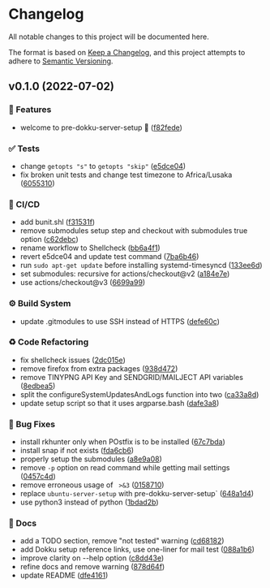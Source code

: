 # Changelog

All notable changes to this project will be documented here.

The format is based on [Keep a Changelog](https://keepachangelog.com/en/1.0.0/), and this project attempts to adhere to [Semantic Versioning](https://semver.org/spec/v2.0.0.html).

## v0.1.0 (2022-07-02)

### 🚀 Features

- welcome to pre-dokku-server-setup 🚀 ([f82fede](https://github.com/engineervix/pre-dokku-server-setup/commit/f82fedeff9a608e1563805ea12f233aadbf6a7e9))

### ✅ Tests

- change `getopts "s"` to `getopts "skip"` ([e5dce04](https://github.com/engineervix/pre-dokku-server-setup/commit/e5dce04a5f80fba50833bb4f2c9b931a7cead971))
- fix broken unit tests and change test timezone to Africa/Lusaka ([6055310](https://github.com/engineervix/pre-dokku-server-setup/commit/60553106c9de9aed63c3310f7ed20f730f593055))

### 👷 CI/CD

- add bunit.shl ([f31531f](https://github.com/engineervix/pre-dokku-server-setup/commit/f31531f82475c800c56abb99e5dfc92b026f9962))
- remove submodules setup step and checkout with submodules true option ([c62debc](https://github.com/engineervix/pre-dokku-server-setup/commit/c62debc7855454eb13d4bf8cd0e08a02e975c402))
- rename workflow to Shellcheck ([bb6a4f1](https://github.com/engineervix/pre-dokku-server-setup/commit/bb6a4f1ee63b2d3b7efcdd8dd5f6a960d9f0313e))
- revert e5dce04 and update test command ([7ba6b46](https://github.com/engineervix/pre-dokku-server-setup/commit/7ba6b46801e07303e361bea337195c563c5d9652))
- run `sudo apt-get update` before installing systemd-timesyncd ([133ee6d](https://github.com/engineervix/pre-dokku-server-setup/commit/133ee6dc0ad55926586b350e9c09c84b853cb0cb))
- set submodules: recursive for actions/checkout@v2 ([a184e7e](https://github.com/engineervix/pre-dokku-server-setup/commit/a184e7ed0d75ae20a9986db4e847e0a205ab032d))
- use actions/checkout@v3 ([6699a99](https://github.com/engineervix/pre-dokku-server-setup/commit/6699a9926618e4c8a6de4601ad6cbdfafcc51da9))

### ⚙️ Build System

- update .gitmodules to use SSH instead of HTTPS ([defe60c](https://github.com/engineervix/pre-dokku-server-setup/commit/defe60c9806f06efc2df8075db59013b475cd7e7))

### ♻️ Code Refactoring

- fix shellcheck issues ([2dc015e](https://github.com/engineervix/pre-dokku-server-setup/commit/2dc015e91ae775e58f0eb1b5a03641d3f4ec7688))
- remove firefox from extra packages ([938d472](https://github.com/engineervix/pre-dokku-server-setup/commit/938d47211159d740c92be7806d1bc9944281ddf5))
- remove TINYPNG API Key and SENDGRID/MAILJECT API variables ([8edbea5](https://github.com/engineervix/pre-dokku-server-setup/commit/8edbea5f014adbb3cab3c94e2dda4455eb9e101b))
- split the configureSystemUpdatesAndLogs function into two ([ca33a8d](https://github.com/engineervix/pre-dokku-server-setup/commit/ca33a8d0c48c0962b20c04dcf84b4f06beb76c59))
- update setup script so that it uses argparse.bash ([dafe3a8](https://github.com/engineervix/pre-dokku-server-setup/commit/dafe3a80e6a37bc71a4565f5b58406c62b279606))

### 🐛 Bug Fixes

- install rkhunter only when POstfix is to be installed ([67c7bda](https://github.com/engineervix/pre-dokku-server-setup/commit/67c7bdac8aeaae01dc78fd49c16e2f4994e592ed))
- install snap if not exists ([fda6cb6](https://github.com/engineervix/pre-dokku-server-setup/commit/fda6cb6cb2aefb53324c95cab1b286f124564419))
- properly setup the submodules ([a8e9a08](https://github.com/engineervix/pre-dokku-server-setup/commit/a8e9a086c79ba593c7b5096a1186fb4c53378190))
- remove `-p` option on read command while getting mail settings ([0457c4d](https://github.com/engineervix/pre-dokku-server-setup/commit/0457c4d77cac3c60b4c407eeec1835631490a160))
- remove erroneous usage of ` >&3` ([0158710](https://github.com/engineervix/pre-dokku-server-setup/commit/01587109beae3dea68a4bc29ae30118999c42d8a))
- replace `ubuntu-server-setup` with pre-dokku-server-setup` ([648a1d4](https://github.com/engineervix/pre-dokku-server-setup/commit/648a1d4332a18c99a20bc044877239c9add1e28d))
- use python3 instead of python ([1bdad2b](https://github.com/engineervix/pre-dokku-server-setup/commit/1bdad2b9575d7cacb1ce5ed5d5528d439c358678))

### 📝 Docs

- add a TODO section, remove "not tested" warning ([cd68182](https://github.com/engineervix/pre-dokku-server-setup/commit/cd681824ac87472ba54a20416895eeb901e9ad12))
- add Dokku setup reference links, use one-liner for mail test ([088a1b6](https://github.com/engineervix/pre-dokku-server-setup/commit/088a1b6b32d5844e625dc1de8d3c50827289699a))
- improve clarity on --help option ([c8dd43e](https://github.com/engineervix/pre-dokku-server-setup/commit/c8dd43e4fb11b65de4fd92a83d3cd5941caa6a08))
- refine docs and remove warning ([878d64f](https://github.com/engineervix/pre-dokku-server-setup/commit/878d64ffe6ee2a83fb5245cb1e5d8a3c545e8272))
- update README ([dfe4161](https://github.com/engineervix/pre-dokku-server-setup/commit/dfe416197b759a42786c7730a558592a37296033))
